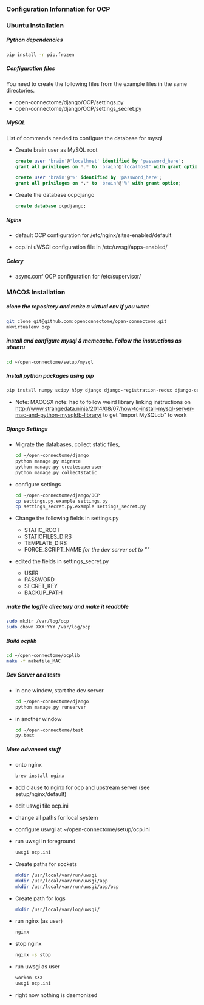 ### Configuration Information for OCP 

### Ubuntu Installation

##### Python dependencies 
```sh
pip install -r pip.frozen
```

##### Configuration files

You need to create the following files from the example files in the same directories.
  * open-connectome/django/OCP/settings.py
  * open-connectome/django/OCP/settings_secret.py

##### MySQL 

List of commands needed to configure the database for mysql

  * Create brain user as MySQL root
    
    ```sql
    create user 'brain'@'localhost' identified by 'password_here';
    grant all privileges on *.* to 'brain'@'localhost' with grant option;

    create user 'brain'@'%' identified by 'password_here';
    grant all privileges on *.* to 'brain'@'%' with grant option;
    ```

  * Create the database ocpdjango
    
    ```sql
    create database ocpdjango;
    ```

##### Nginx

  * default
    OCP configuration for /etc/nginx/sites-enabled/default
  
  * ocp.ini
    uWSGI configuration file in /etc/uwsgi/apps-enabled/

##### Celery
  
  * async.conf
    OCP configuration for /etc/supervisor/


### MACOS Installation

##### clone the repository and make a virtual env if you want
  ```sh
  git clone git@github.com:openconnectome/open-connectome.git
  mkvirtualenv ocp
  ```

##### install and configure mysql & memcache. Follow the instructions as ubuntu
  ```sh
  cd ~/open-connectome/setup/mysql
  ```

##### Install python packages using pip
  ```sh
  pip install numpy scipy h5py django django-registration-redux django-celery mysql-python pytest pillow pylibmc posix_ipc
  ```
  * Note: MACOSX note: had to follow weird library linking instructions on http://www.strangedata.ninja/2014/08/07/how-to-install-mysql-server-mac-and-python-mysqldb-library/ to get "import MySQLdb" to work

##### Django Settings
  
  * Migrate the databases, collect static files,
    ```sh
    cd ~/open-connectome/django
    python manage.py migrate
    python manage.py createsuperuser
    python manage.py collectstatic
    ```

  * configure settings
    ```sh
    cd ~/open-connectome/django/OCP
    cp settings.py.example settings.py
    cp settings_secret.py.example settings_secret.py
    ```

  * Change the following fields in settings.py
    * STATIC_ROOT
    * STATICFILES_DIRS
    * TEMPLATE_DIRS
    * FORCE_SCRIPT_NAME *for the dev server set to ""*

  * edited the fields in settings_secret.py
    * USER
    * PASSWORD
    * SECRET_KEY
    * BACKUP_PATH

##### make the logfile directory and make it readable
  ```sh
  sudo mkdir /var/log/ocp
  sudo chown XXX:YYY /var/log/ocp
  ```

##### Build ocplib
  ```sh
  cd ~/open-connectome/ocplib
  make -f makefile_MAC
  ```

##### Dev Server and tests
  * In one window, start the dev server
    ```sh
    cd ~/open-connectome/django
    python manage.py runserver
    ```

  * in another window
    ```sh
    cd ~/open-connectome/test
    py.test
    ```

##### More advanced stuff

  * onto nginx
    ```sh
    brew install nginx
    ```

  * add clause to nginx for ocp and upstream server (see setup/nginx/default)
  * edit uswgi file ocp.ini
  * change all paths for local system
  * configure uswgi at ~/open-connectome/setup/ocp.ini
  * run uwsgi in foreground
    ```sh
    uwsgi ocp.ini
    ```

  * Create paths for sockets
    ```sh
    mkdir /usr/local/var/run/uwsgi
    mkdir /usr/local/var/run/uwsgi/app
    mkdir /usr/local/var/run/uwsgi/app/ocp
    ```

  * Create path for logs
    ```sh
    mkdir /usr/local/var/log/uwsgi/
    ```

  * run nginx (as user)
    ```sh
    nginx
    ```

  * stop nginx
    ```sh
    nginx -s stop
    ```

  * run uwsgi as user
    ```sh
    workon XXX
    uwsgi ocp.ini
    ```

  * right now nothing is daemonized
